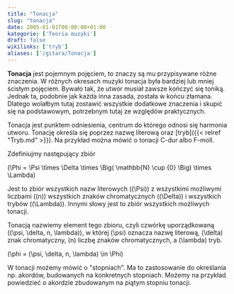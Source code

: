 ```yaml
---
title: "Tonacja"
slug: "tonacja"
date: 2005-01-01T00:00:00+01:00
kategorie: ['Teoria muzyki']
draft: false
wikilinks: ['tryb']
aliases: ['/gitara/Tonacja']
---
```

**Tonacja** jest pojemnym pojęciem, to znaczy są mu przypisywane różne
znaczenia. W różnych okresach muzyki tonacja była bardziej lub mniej
ścisłym pojęciem. Bywało tak, że utwór musiał zawsze kończyć się
toniką. Jednak ta, podobnie jak każda inna zasada, została w końcu
złamana. Dlatego wolałbym tutaj zostawić wszystkie dodatkowe znaczenia
i skupić się na podstawowym, potrzebnym tutaj ze względów praktycznych.

Tonacja jest punktem odniesienia, centrum do którego odnosi się harmonia
utworu. Tonację określa się poprzez nazwę literową oraz
[tryb]({{< relref "Tryb.md" >}}). Na przykład można mówić o tonacji C-dur albo
F-moll.

Zdefiniujmy następujący zbiór

\(\Phi = \Psi \times \Delta \times \Big( \mathbb{N} \cup \{0\} \Big) \times \Lambda\)

Jest to zbiór wszystkich nazw literowych \((\Psi)\) z wszystkimi
możliwymi liczbami \((n)\) wszystkich znaków chromatycznych
\((\Delta)\) i wszystkich trybów \((\Lambda)\). Innymi słowy jest to
zbiór wszystkich możliwych tonacji.

Tonacją nazwiemy element tego zbioru, czyli czwórkę uporządkowaną
\((\psi, \delta, n, \lambda)\), w której \(\psi\) oznacza nazwę
literową, \(\delta\) znak chromatyczny, \(n\) liczbę znaków
chromatycznych, a \(\lambda\) tryb.

\(\phi = (\psi, \delta, n, \lambda) \in \Phi\)

W tonacji możemy mówić o "stopniach". Ma to zastosowanie do określania
np. akordów, budowanych na konkretnych stopniach. Możemy na przykład
powiedzieć o akordzie zbudowanym na piątym stopniu tonacji.

